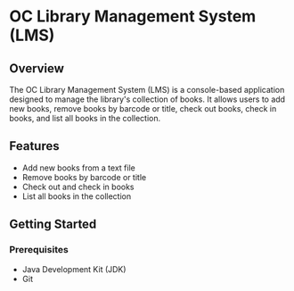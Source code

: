 # OC Library Management System (LMS)

## Overview

The OC Library Management System (LMS) is a console-based application designed to manage the library's collection of books. It allows users to add new books, remove books by barcode or title, check out books, check in books, and list all books in the collection.

## Features

- Add new books from a text file
- Remove books by barcode or title
- Check out and check in books
- List all books in the collection

## Getting Started

### Prerequisites

- Java Development Kit (JDK)
- Git

